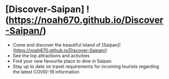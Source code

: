 # [Discover-Saipan] !(https://noah670.github.io/Discover-Saipan/)

- Come and discover the beautiful island of [Saipan]!(https://noah670.github.io/Discover-Saipan/)
- See the top attractions and activities 
- Find your new favourite place to dine in Saipan
- Stay up to date on travel requirements for incoming tourists regarding the latest COVID-19 information
